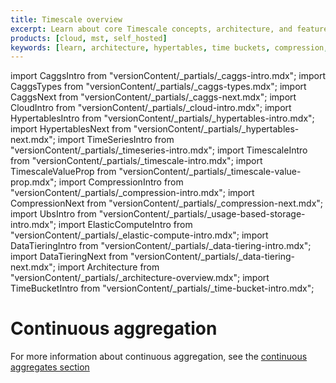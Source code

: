 ```yaml
---
title: Timescale overview
excerpt: Learn about core Timescale concepts, architecture, and features
products: [cloud, mst, self_hosted]
keywords: [learn, architecture, hypertables, time buckets, compression, continuous aggregates]
---
```


import CaggsIntro from "versionContent/_partials/_caggs-intro.mdx";
import CaggsTypes from "versionContent/_partials/_caggs-types.mdx";
import CaggsNext from "versionContent/_partials/_caggs-next.mdx";
import CloudIntro from "versionContent/_partials/_cloud-intro.mdx";
import HypertablesIntro from "versionContent/_partials/_hypertables-intro.mdx";
import HypertablesNext from "versionContent/_partials/_hypertables-next.mdx";
import TimeSeriesIntro from "versionContent/_partials/_timeseries-intro.mdx";
import TimescaleIntro from "versionContent/_partials/_timescale-intro.mdx";
import TimescaleValueProp from "versionContent/_partials/_timescale-value-prop.mdx";
import CompressionIntro from "versionContent/_partials/_compression-intro.mdx";
import CompressionNext from "versionContent/_partials/_compression-next.mdx";
import UbsIntro from "versionContent/_partials/_usage-based-storage-intro.mdx";
import ElasticComputeIntro from "versionContent/_partials/_elastic-compute-intro.mdx";
import DataTieringIntro from "versionContent/_partials/_data-tiering-intro.mdx";
import DataTieringNext from "versionContent/_partials/_data-tiering-next.mdx";
import Architecture from "versionContent/_partials/_architecture-overview.mdx";
import TimeBucketIntro from "versionContent/_partials/_time-bucket-intro.mdx";

# Continuous aggregation

<CaggsIntro />

<CaggsTypes />

<CaggsNext />

For more information about continuous aggregation, see the
[continuous aggregates section][caggs]

[caggs]: /use-timescale/:currentVersion:/continuous-aggregates/
